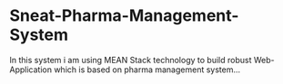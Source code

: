 # Sneat-Pharma-Management-System
In this system i am using MEAN Stack technology to build robust Web-Application which is based on pharma management system... 
